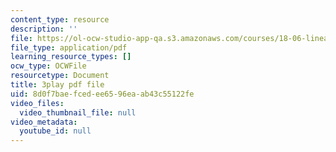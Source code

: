 ```yaml
---
content_type: resource
description: ''
file: https://ol-ocw-studio-app-qa.s3.amazonaws.com/courses/18-06-linear-algebra-spring-2010/8d0f7baefcedee6596eaab43c55122fe_cdZnhQjJu4I.pdf
file_type: application/pdf
learning_resource_types: []
ocw_type: OCWFile
resourcetype: Document
title: 3play pdf file
uid: 8d0f7bae-fced-ee65-96ea-ab43c55122fe
video_files:
  video_thumbnail_file: null
video_metadata:
  youtube_id: null
---
```

